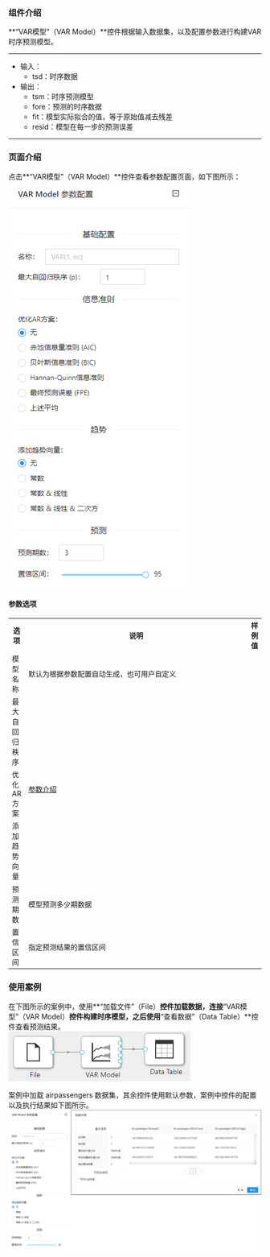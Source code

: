 ### 组件介绍
**“VAR模型”（VAR Model）**控件根据输入数据集，以及配置参数进行构建VAR时序预测模型。

<hr/>

- 输入：
  - tsd：时序数据
- 输出：
  - tsm：时序预测模型
  - fore：预测的时序数据
  - fit：模型实际拟合的值，等于原始值减去残差
  - resid：模型在每一步的预测误差

<hr/>


### 页面介绍
点击**“VAR模型”（VAR Model）**控件查看参数配置页面，如下图所示：  
![param](/img/aistudio/time-series/var-model/param.png)

#### 参数选项
<table>
  <tr>
    <th>选项</th>
    <th width="650">说明</th>
    <th>样例值</th>
  </tr>
  <tr>
      <td>模型名称</td> 
      <td>
      默认为根据参数配置自动生成，也可用户自定义
      </td> 
      <td></td>
  </tr>
  <tr>
      <td>最大自回归秩序</td> 
      <td rowspan="3">
      <a href="https://en.wikipedia.org/wiki/Vector_autoregression">参数介绍</a>
      </td> 
      <td></td>
  </tr>
  <tr>
      <td>优化AR方案</td> 
      <td></td>
  </tr>
  <tr>
      <td>添加趋势向量</td> 
      <td></td>
  </tr>
  <tr>
      <td>预测期数</td> 
      <td>
      模型预测多少期数据
      </td> 
      <td></td>
  </tr>
  <tr>
      <td>置信区间</td> 
      <td>
      指定预测结果的置信区间
      </td> 
      <td></td>
  </tr>
</table>

### 使用案例
在下图所示的案例中，使用**“加载文件”（File）**控件加载数据，连接**“VAR模型”（VAR Model）**控件构建时序模型，之后使用**“查看数据”（Data Table）**控件查看预测结果。  
![workflow](/img/aistudio/time-series/var-model/workflow.png)

案例中加载 airpassengers 数据集，其余控件使用默认参数，案例中控件的配置以及执行结果如下图所示。   
![workflow-result](/img/aistudio/time-series/var-model/workflow-result.png)